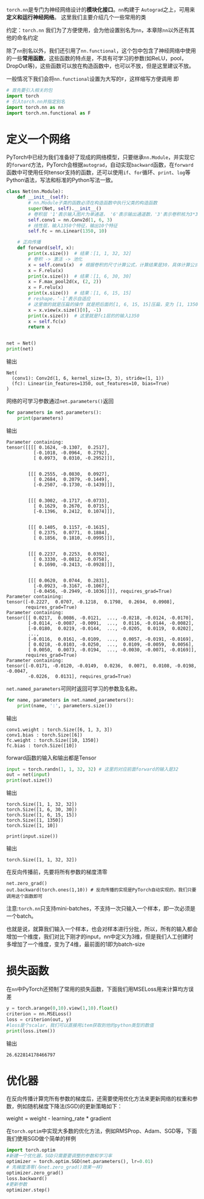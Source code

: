 `torch.nn`是专门为神经网络设计的**模块化接口**。`nn`构建于 `Autograd`之上，可用来**定义和运行神经网络**。 这里我们主要介绍几个一些常用的类

约定：`torch.nn` 我们为了方便使用，会为他设置别名为`nn`，本章除`nn`以外还有其他的命名约定

除了`nn`别名以外，我们还引用了`nn.functional`，这个包中包含了神经网络中使用的一些**常用函数**，这些函数的特点是，不具有可学习的参数(如ReLU，pool，DropOut等)，这些函数可以放在构造函数中，也可以不放，但是这里建议不放。

一般情况下我们会将`nn.functional`设置为大写的`F`，这样缩写方便调用
即
```python
# 首先要引入相关的包
import torch
# 引入torch.nn并指定别名
import torch.nn as nn
import torch.nn.functional as F
```

# 定义一个网络
PyTorch中已经为我们准备好了现成的网络模型，只要继承`nn.Module`，并实现它的`forward`方法，PyTorch会根据`autograd`，自动实现`backward`函数，在`forward`函数中可使用任何tensor支持的函数，还可以使用`if`、`for`循环、`print`、`log`等Python语法，写法和标准的Python写法一致。
```python
class Net(nn.Module):
    def __init__(self):
        # nn.Module子类的函数必须在构造函数中执行父类的构造函数
        super(Net, self).__init__()
        # 卷积层 '1'表示输入图片为单通道， '6'表示输出通道数，'3'表示卷积核为3*3
        self.conv1 = nn.Conv2d(1, 6, 3)
        # 线性层，输入1350个特征，输出10个特征
        self.fc = nn.Linear(1350, 10)

    # 正向传播
    def forward(self, x):
        print(x.size())  # 结果：[1, 1, 32, 32]
        # 卷积 -> 激活 -> 池化
        x = self.conv1(x)  # 根据卷积的尺寸计算公式，计算结果是30，具体计算公式后面第二章第四节 卷积神经网络 有详细介绍。
        x = F.relu(x)
        print(x.size())  # 结果：[1, 6, 30, 30]
        x = F.max_pool2d(x, (2, 2))
        x = F.relu(x)
        print(x.size())  # 结果：[1, 6, 15, 15]
        # reshape，‘-1’表示自适应
        # 这里做的就是压扁的操作 就是把后面的[1, 6, 15, 15]压扁，变为 [1, 1350]
        x = x.view(x.size()[0], -1)
        print(x.size())  # 这里就是fc1层的的输入1350
        x = self.fc(x)
        return x


net = Net()
print(net)
```
输出
```
Net(
  (conv1): Conv2d(1, 6, kernel_size=(3, 3), stride=(1, 1))
  (fc): Linear(in_features=1350, out_features=10, bias=True)
)
```
网络的可学习参数通过`net.parameters()`返回
```python
for parameters in net.parameters():
    print(parameters)
```
输出
```
Parameter containing:
tensor([[[[ 0.1624, -0.1307,  0.2517],
          [-0.1018, -0.0964,  0.2792],
          [ 0.0973,  0.0310, -0.2952]]],


        [[[ 0.2555, -0.0830,  0.0927],
          [ 0.2684,  0.2079, -0.1449],
          [-0.2507, -0.1730, -0.1439]]],


        [[[ 0.3002, -0.1717, -0.0733],
          [ 0.1629,  0.2670,  0.0715],
          [-0.1396,  0.2412,  0.1074]]],


        [[[ 0.1405,  0.1157, -0.1615],
          [ 0.2375,  0.0771,  0.1884],
          [ 0.1856,  0.1810, -0.0995]]],


        [[[ 0.2237,  0.2253,  0.0392],
          [ 0.3330, -0.0812, -0.0758],
          [ 0.1690, -0.2413, -0.0928]]],


        [[[ 0.0620,  0.0744,  0.2831],
          [-0.0923, -0.3167, -0.1067],
          [-0.0456, -0.2949, -0.1036]]]], requires_grad=True)
Parameter containing:
tensor([-0.2227,  0.0707, -0.1218,  0.1798,  0.2694,  0.0908],
       requires_grad=True)
Parameter containing:
tensor([[ 0.0217,  0.0086, -0.0121,  ..., -0.0218, -0.0124, -0.0170],
        [-0.0114, -0.0087, -0.0091,  ...,  0.0116, -0.0144, -0.0082],
        [-0.0180,  0.0219, -0.0144,  ..., -0.0205,  0.0119,  0.0202],
        ...,
        [-0.0116,  0.0161, -0.0109,  ...,  0.0057, -0.0191, -0.0169],
        [ 0.0218, -0.0103, -0.0250,  ...,  0.0109, -0.0059,  0.0056],
        [ 0.0050,  0.0073, -0.0194,  ..., -0.0030, -0.0071, -0.0169]],
       requires_grad=True)
Parameter containing:
tensor([-0.0171, -0.0120, -0.0149,  0.0236,  0.0071,  0.0108, -0.0198, -0.0047,
        -0.0226,  0.0131], requires_grad=True)
```

`net.named_parameters`可同时返回可学习的参数及名称。
```python
for name, parameters in net.named_parameters():
    print(name, ':', parameters.size())
```
输出
```
conv1.weight : torch.Size([6, 1, 3, 3])
conv1.bias : torch.Size([6])
fc.weight : torch.Size([10, 1350])
fc.bias : torch.Size([10])
```

forward函数的输入和输出都是Tensor

```python
input = torch.randn(1, 1, 32, 32) # 这里的对应前面forward的输入是32
out = net(input)
print(out.size())
```



输出
```
torch.Size([1, 1, 32, 32])
torch.Size([1, 6, 30, 30])
torch.Size([1, 6, 15, 15])
torch.Size([1, 1350])
torch.Size([1, 10])
```

```
print(input.size())
```
输出
```
torch.Size([1, 1, 32, 32])
```

在反向传播前，先要将所有参数的梯度清零
```
net.zero_grad() 
out.backward(torch.ones(1,10)) # 反向传播的实现是PyTorch自动实现的，我们只要调用这个函数即可
```

注意:`torch.nn`只支持mini-batches，不支持一次只输入一个样本，即一次必须是一个batch。

也就是说，就算我们输入一个样本，也会对样本进行分批，所以，所有的输入都会增加一个维度，我们对比下刚才的input，nn中定义为3维，但是我们人工创建时多增加了一个维度，变为了4维，最前面的1即为batch-size

# 损失函数
在`nn`中PyTorch还预制了常用的损失函数，下面我们用MSELoss用来计算均方误差
```python
y = torch.arange(0,10).view(1,10).float()
criterion = nn.MSELoss()
loss = criterion(out, y)
#loss是个scalar，我们可以直接用item获取到他的python类型的数值
print(loss.item())
```
输出
```
26.622814178466797
```

# 优化器
在反向传播计算完所有参数的梯度后，还需要使用优化方法来更新网络的权重和参数，例如随机梯度下降法(SGD)的更新策略如下：

weight = weight - learning_rate * gradient

在`torch.optim`中实现大多数的优化方法，例如RMSProp、Adam、SGD等，下面我们使用SGD做个简单的样例

```python
import torch.optim
#新建一个优化器，SGD只需要要调整的参数和学习率
optimizer = torch.optim.SGD(net.parameters(), lr=0.01)
# 先梯度清零(与net.zero_grad()效果一样)
optimizer.zero_grad()
loss.backward()
#更新参数
optimizer.step()
```